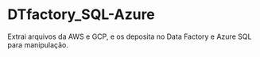 # DTfactory_SQL-Azure
Extrai arquivos da AWS e GCP, e os deposita no Data Factory e Azure SQL para manipulação.

